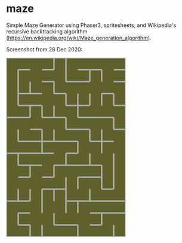 # maze
Simple Maze Generator using Phaser3, spritesheets, and Wikipedia's recursive backtracking algorithm (https://en.wikipedia.org/wiki/Maze_generation_algorithm).

Screenshot from 28 Dec 2020:

![screenshot](https://github.com/clarkshaeffer/maze/blob/main/assets/28dec_screenshot.png)
